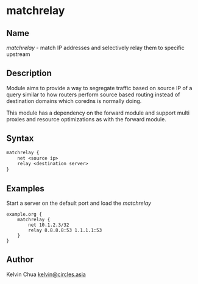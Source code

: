 # matchrelay

## Name

*matchrelay* - match IP addresses and selectively relay them to specific upstream

## Description

Module aims to provide a way to segregate traffic based on source IP of a query similar
to how routers perform source based routing instead of destination domains which coredns
is normally doing.

This module has a dependency on the forward module and support multi proxies and resource
optimizations as with the forward module.

## Syntax

~~~ txt
matchrelay {
    net <source ip>
    relay <destination server>
}
~~~

## Examples

Start a server on the default port and load the *matchrelay*

~~~ corefile
example.org {
    matchrelay {
        net 10.1.2.3/32
        relay 8.8.8.8:53 1.1.1.1:53
    }
}
~~~

## Author
Kelvin Chua
kelvin@circles.asia
